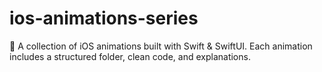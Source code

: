 # ios-animations-series
📱 A collection of iOS animations built with Swift &amp; SwiftUI. Each animation includes a structured folder, clean code, and explanations.
